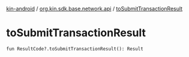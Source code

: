 [kin-android](../index.md) / [org.kin.sdk.base.network.api](index.md) / [toSubmitTransactionResult](./to-submit-transaction-result.md)

# toSubmitTransactionResult

`fun ResultCode?.toSubmitTransactionResult(): Result`